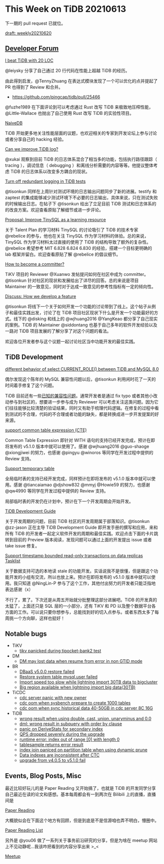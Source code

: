 # This Week on TiDB 20210613

下一期的 pull request 已就位。

[draft: weekly20210620](https://github.com/tisonkun/weekly/pull/3)

## [Developer Forum](http://internals.tidb.io/)

[I beat TiDB with 20 LOC](https://internals.tidb.io/t/topic/174)

@leiysky 分享了自己通过 20 行代码在性能上超越 TiDB 的经历。

由此得到启发，@TennyZhuang 在表达式模块发现了一个可以优化的点并提起了 PR 也得到了 Review 和合并。

* https://github.com/pingcap/tidb/pull/25466

@fuzhe1989 在下面评论到可以考虑通过 Rust 改写 TiDB 来极致地压榨性能，@Little-Wallace 也抛出了自己使用 Rust 改写 TiDB 的实验性项目。

[NaiveDB](https://github.com/Little-Wallace/naivedb)

TiDB 开始更多地关注性能层面的议题，也欢迎相关的专家到开发论坛上参与讨论或者分享自己的 hacking 经验。

[Can we improve TiDB log?](https://internals.tidb.io/t/topic/177)

@xukai 观察到目前 TiDB 的日志体系混合了相当多的功能，包括执行路径跟踪（ tracing ），调试信息（ debugging ）和离线分析需要的内容等等。他提议整体考虑 TiDB 的日志体系以改变多方耦合的现状。

[Turn off redundant logging in TiDB tests](https://internals.tidb.io/t/topic/48)

@tisonkun 同样在上周针对测试环境的日志输出问题同步了新的进展。testify 和 zaptest 的集成能够减少测试环境下不必要的日志输出，具体来说，只在测试失败的时候输出日志。在帖子下 @tisonkun 给出了立足目前 TiDB 测试和日志体系的的改良方案。欢迎查看原贴了解细节或进一步评论。

[Proposal: Improve TinySQL as a learning resource](https://internals.tidb.io/t/topic/154)

关于 Talent Plan 的学习材料 TinySQL 的讨论吸引了 TiDB 的技术专家 @rebelice 的参与，他也在关注 TinySQL 作为学习材料的体验。总的来说，TinySQL 作为学习材料太过直接的使用了 TiDB 的结构导致了额外的复杂性。@rebelice 希望参考 MIT 6.828 6.824 6.830 的经验，搭建一个目标更明确的 lab 框架并留白。欢迎查看原贴了解 @rebelice 的倡议细节。

[How to become a committer?](https://internals.tidb.io/t/topic/170)

TiKV 项目的 Reviewer @Xuanwo 发帖提问如何在社区中成为 committer。@tisonkun 针对社区的现状和发展给出了详尽的回答。总的来说是项目 Maintainer 的一致意见，同时对于达成一致意见的参考性指标有一定的倾向性。

[Discuss: How we develop a feature](https://internals.tidb.io/t/topic/167)

@tisonkun 将线下一个关于如何开发一个功能的讨论带到了线上。这个帖子从例子和最佳实践出发，讨论了在 TiDB 项目社区现状下什么是开发一个功能最好的方式。线下的 @disking 和线上的 @wjhuang2016 @YangKeao 都分享了自己现实的案例。TiDB 的 Maintainer @siddontang 也基于自己多年的软件开发经验以及一路对 TiDB 项目发展的了解分享了对这个问题的看法。

欢迎各位开发者参与这个议题一起讨论社区当中功能开发的最佳实践。

## TiDB Development

[different behavior of select CURRENT_ROLE() between TiDB and MySQL 8.0](https://github.com/pingcap/tidb/issues/15199)

偶尔发现这个陈年的 MySQL 兼容性问题以后，@tisonkun 利用闲时花了一天的时间着手修复了这个问题。

TiDB 目前还有一些[已知的兼容性问题](https://github.com/pingcap/tidb/labels/type%2Fcompatibility)。通常开发者是通过 fix typo 或者其他小改动参与到社区的，想要进一步参与成为 Reviewer 可以考虑关注这类问题。因为它们往往能够比较清楚的验证结果，同时又有助于梳理代码逻辑。在修复的过程中看到测试的不合理，代码的不合理或者功能的缺失，都是转换成进一步开发提案的好来源。

[support common table expression (CTE)](https://github.com/pingcap/tidb/issues/17472)

Common Table Expression 即针对 WITH 语句的支持已经开发完成，预计在即将发布的 v5.1.0 版本中就可以使用了。感谢 @wjhuang2016 @guo-shaoge @xiongjiwei 的努力，也感谢 @pingyu @winoros 等同学在开发过程中提供的 Review 支持。

[Support temporary table](https://github.com/pingcap/tidb/issues/24169)

全局临时表的支持已经开发完成，同样预计在即将发布的 v5.1.0 版本中就可以使用。感谢 @tiancaiamao @djshow832 @mmyj @Howie59 的努力，也感谢 @qw4990 等同学在开发过程中提供的 Review 支持。

局部临时表的开发仍在计划中，预计在下一个开发周期会开始开发。

[TiDB Development Guide](https://github.com/zz-jason/tidb-dev-guide/issues)

关于开发周期的问题，目前 TiDB 社区的开发周期属于部落知识。@tisonkun @zz-jason 正在主导 TiDB Development Guide 即开发手册的撰写和应用，来和所有 TiDB 的开发者一起定义软件开发的周期和最佳实践。欢迎点击下面的卡片跳转到目前的 Preview 版本阅读，发现问题可以通过上面的开发提出 issue 或者 take issue 修复。

[Support timestamp bounded read-only transactions on data replicas Tasklist](https://github.com/pingcap/tidb/issues/21094)

关于数据支持可选的本地读 stale 的功能开发。实话说我不是很懂，但是跟这个功能开发的小组有交流，所以也放上来。预计在即将发布的 v5.1.0 版本中就可以使用。我只知道 @NingLin-P 参与了这个工作，其他付出努力的开发者只能泛指地表达感谢（x）

不行了，累了。下次还是从周五开始就分批整理这部分进展吧。TiDB 的开发真的太猛了，上面还只是 SQL 层的一小部分，还有 TiKV 和 PD 以及整个数据平台各方面的工作。可以说只要你想参与，总能找到好的切入点参与。或者东西太多了每周挑一个方向聊，这样也挺好！

## Notable bugs

* TiKV
    * [tikv panicked during tipocket-bank2 test](https://github.com/tikv/tikv/issues/10347)
* DM
    * [DM may lost data when resume from error in non GTID mode](https://github.com/pingcap/dm/issues/1751)
* BR
    * [DBaaS v5.0.0 restore failed](https://github.com/pingcap/br/issues/1179)
    * [Restore system table mysql.user failed](https://github.com/pingcap/br/issues/1201)
    * [Import speed too slow while lightning import 30TB data to bigcluster](https://github.com/pingcap/br/issues/1203)
    * [Big region available when lightning import big data(30TB)](https://github.com/pingcap/br/issues/1206)
* TiCDC
    * [cdc server panic with new owner](https://github.com/pingcap/ticdc/issues/1956)
    * [cdc oom when sysbench prepare to create 1000 tables](https://github.com/pingcap/ticdc/issues/1962)
    * [cdc oom when sync historical data 40-50GB in cdc server 8C 16G](https://github.com/pingcap/ticdc/issues/1974)
* TiDB
    * [wrong result when using double, cast, union, unaryminus and 0.0](https://github.com/pingcap/tidb/issues/25200)
    * [dml: wrong result in subquery with order by clause](https://github.com/pingcap/tidb/issues/25202)
    * [panic on DeriveStats for secondary index](https://github.com/pingcap/tidb/issues/25219)
    * [QPS dropped severely during the upgrade](https://github.com/pingcap/tidb/issues/25244)
    * [runtime error: index out of range [0] with length 0 ](https://github.com/pingcap/tidb/issues/25254)
    * [tablesample returns error result](https://github.com/pingcap/tidb/issues/25257)
    * [index join paniced on partition table when using dynamic prune](https://github.com/pingcap/tidb/issues/25309)
    * [Data indexes are inconsistent after CTC](https://github.com/pingcap/tidb/issues/25319)
    * [upgrade from v4.0.5 to v5.1.0 fail](https://github.com/pingcap/tidb/issues/25325)

## Events, Blog Posts, Misc

最近比较好玩儿的是 Paper Reading 又开始搞了，也就是 TiDB 的开发同学分享自己最近在读的论文和感想。基本每周都会有一到两次在 Bilibili 上的直播，直播间是

[Paper Reading](https://live.bilibili.com/4630260)

大概貌似会在下面这个地方有回顾，但是到底是不是信源咱也弄不明白，懵圈中。

[Paper Reading List](https://github.com/pingcap/presentations/blob/master/paper-reading.md)

另外是 @you06 做了一系列关于事务前沿研究的分享，但是为啥在 meetup 网站上不见动静呢...我该咋把看到的内容分享出来 >_<

[Meetup](https://pingcap.com/meetup/)
